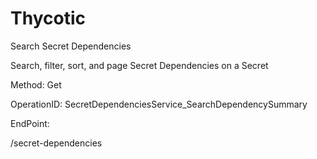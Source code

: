 #     Thycotic


Search Secret Dependencies

Search, filter, sort, and page Secret Dependencies on a Secret

Method: Get

OperationID: SecretDependenciesService_SearchDependencySummary

EndPoint:

/secret-dependencies
